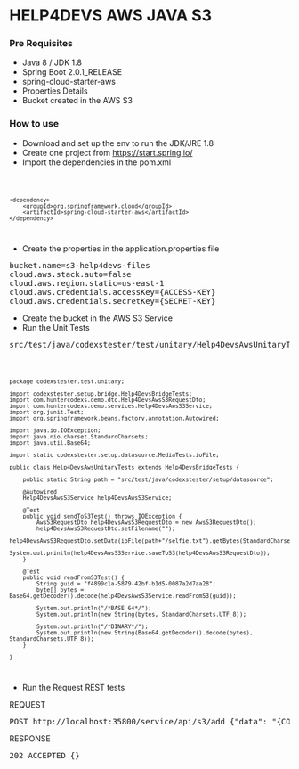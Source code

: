 # HELP4DEVS AWS JAVA S3

### Pre Requisites

- Java 8 / JDK 1.8
- Spring Boot 2.0.1_RELEASE
- spring-cloud-starter-aws
- Properties Details
- Bucket created in the AWS S3

### How to use

- Download and set up the env to run the JDK/JRE 1.8
- Create one project from https://start.spring.io/
- Import the dependencies in the pom.xml

<code>

    <dependency>
        <groupId>org.springframework.cloud</groupId>
        <artifactId>spring-cloud-starter-aws</artifactId>
    </dependency>

</code>

- Create the properties in the application.properties file

<pre>
bucket.name=s3-help4devs-files
cloud.aws.stack.auto=false
cloud.aws.region.static=us-east-1
cloud.aws.credentials.accessKey={ACCESS-KEY}
cloud.aws.credentials.secretKey={SECRET-KEY}
</pre>

- Create the bucket in the AWS S3 Service
- Run the Unit Tests

<pre>
src/test/java/codexstester/test/unitary/Help4DevsAwsUnitaryTests.java
</pre>

<code>

    package codexstester.test.unitary;
    
    import codexstester.setup.bridge.Help4DevsBridgeTests;
    import com.huntercodexs.demo.dto.Help4DevsAwsS3RequestDto;
    import com.huntercodexs.demo.services.Help4DevsAwsS3Service;
    import org.junit.Test;
    import org.springframework.beans.factory.annotation.Autowired;
    
    import java.io.IOException;
    import java.nio.charset.StandardCharsets;
    import java.util.Base64;
    
    import static codexstester.setup.datasource.MediaTests.ioFile;
    
    public class Help4DevsAwsUnitaryTests extends Help4DevsBridgeTests {
    
        public static String path = "src/test/java/codexstester/setup/datasource";
    
        @Autowired
        Help4DevsAwsS3Service help4DevsAwsS3Service;
    
        @Test
        public void sendToS3Test() throws IOException {
            AwsS3RequestDto help4DevsAwsS3RequestDto = new AwsS3RequestDto();
            help4DevsAwsS3RequestDto.setFilename("");
            help4DevsAwsS3RequestDto.setData(ioFile(path+"/selfie.txt").getBytes(StandardCharsets.UTF_8));
            System.out.println(help4DevsAwsS3Service.saveToS3(help4DevsAwsS3RequestDto));
        }
    
        @Test
        public void readFromS3Test() {
            String guid = "f4899c1a-5879-42bf-b1d5-0087a2d7aa28";
            byte[] bytes = Base64.getDecoder().decode(help4DevsAwsS3Service.readFromS3(guid));
    
            System.out.println("/*BASE 64*/");
            System.out.println(new String(bytes, StandardCharsets.UTF_8));
    
            System.out.println("/*BINARY*/");
            System.out.println(new String(Base64.getDecoder().decode(bytes), StandardCharsets.UTF_8));
        }
    
    }

</code>

- Run the Request REST tests

REQUEST

<pre>
POST http://localhost:35800/service/api/s3/add {"data": "{CONTENT-FILE-BASE64}", "filename": "filename.ext"}
</pre>

RESPONSE

<pre>
202 ACCEPTED {}
</pre>


